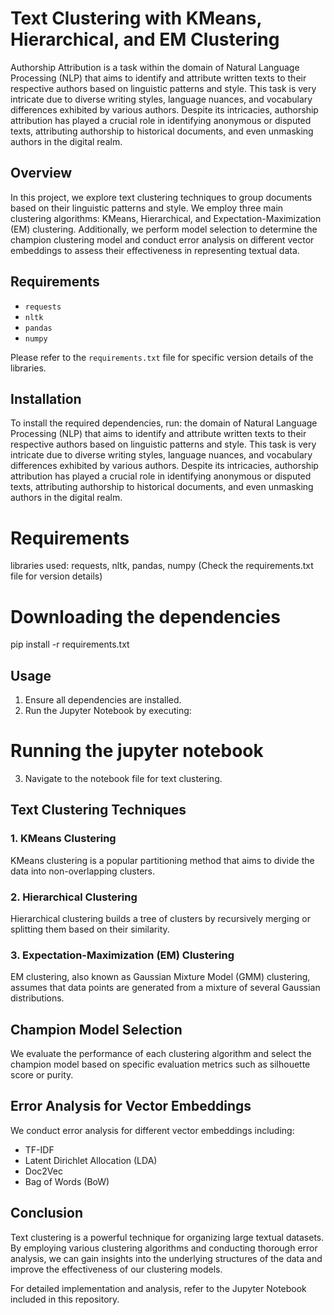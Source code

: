 # Text Clustering with KMeans, Hierarchical, and EM Clustering

Authorship Attribution is a task within the domain of Natural Language Processing (NLP) that aims to identify and attribute written texts to their respective authors based on linguistic patterns and style. This task is very intricate due to diverse writing styles, language nuances, and vocabulary differences exhibited by various authors. Despite its intricacies, authorship attribution has played a crucial role in identifying anonymous or disputed texts, attributing authorship to historical documents, and even unmasking authors in the digital realm.

## Overview
In this project, we explore text clustering techniques to group documents based on their linguistic patterns and style. We employ three main clustering algorithms: KMeans, Hierarchical, and Expectation-Maximization (EM) clustering. Additionally, we perform model selection to determine the champion clustering model and conduct error analysis on different vector embeddings to assess their effectiveness in representing textual data.

## Requirements
- `requests`
- `nltk`
- `pandas`
- `numpy`

Please refer to the `requirements.txt` file for specific version details of the libraries.

## Installation
To install the required dependencies, run:
 the domain of Natural Language Processing (NLP) that aims to identify and attribute written texts to their respective authors based on linguistic patterns and style. This task is very intricate due to diverse writing styles, language nuances, and vocabulary differences exhibited by various authors. Despite its intricacies, authorship attribution has played a crucial role in identifying anonymous or disputed texts, attributing authorship to historical documents, and even unmasking authors in the digital realm.

# Requirements
libraries used: requests, nltk, pandas, numpy
(Check the requirements.txt file for version details)

# Downloading the dependencies
pip install -r requirements.txt

## Usage
1. Ensure all dependencies are installed.
2. Run the Jupyter Notebook by executing:


# Running the jupyter notebook
3. Navigate to the notebook file for text clustering.

## Text Clustering Techniques
### 1. KMeans Clustering
KMeans clustering is a popular partitioning method that aims to divide the data into non-overlapping clusters.

### 2. Hierarchical Clustering
Hierarchical clustering builds a tree of clusters by recursively merging or splitting them based on their similarity.

### 3. Expectation-Maximization (EM) Clustering
EM clustering, also known as Gaussian Mixture Model (GMM) clustering, assumes that data points are generated from a mixture of several Gaussian distributions.

## Champion Model Selection
We evaluate the performance of each clustering algorithm and select the champion model based on specific evaluation metrics such as silhouette score or purity.

## Error Analysis for Vector Embeddings
We conduct error analysis for different vector embeddings including:
- TF-IDF
- Latent Dirichlet Allocation (LDA)
- Doc2Vec
- Bag of Words (BoW)

## Conclusion
Text clustering is a powerful technique for organizing large textual datasets. By employing various clustering algorithms and conducting thorough error analysis, we can gain insights into the underlying structures of the data and improve the effectiveness of our clustering models.

For detailed implementation and analysis, refer to the Jupyter Notebook included in this repository.

